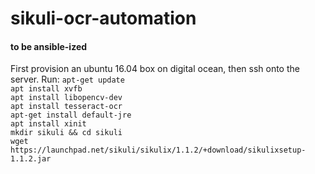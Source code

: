 # sikuli-ocr-automation

#### to be ansible-ized
First provision an ubuntu 16.04 box on digital ocean, then ssh onto the server.
Run:
`apt-get update`  
`apt install xvfb`  
`apt install libopencv-dev`  
`apt install tesseract-ocr`  
`apt-get install default-jre`  
`apt install xinit`  
`mkdir sikuli && cd sikuli`    
`wget https://launchpad.net/sikuli/sikulix/1.1.2/+download/sikulixsetup-1.1.2.jar`    
